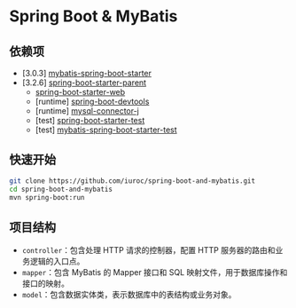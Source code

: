 # Spring Boot & MyBatis

## 依赖项

- [3.0.3] [mybatis-spring-boot-starter](https://mvnrepository.com/artifact/org.mybatis.spring.boot/mybatis-spring-boot-starter)
- [3.2.6] [spring-boot-starter-parent](https://mvnrepository.com/artifact/org.springframework.boot/spring-boot-starter-parent)
    - [spring-boot-starter-web](https://mvnrepository.com/artifact/org.springframework.boot/spring-boot-starter-web)
    - [runtime] [spring-boot-devtools](https://mvnrepository.com/artifact/org.springframework.boot/spring-boot-devtools)
    - [runtime] [mysql-connector-j](https://mvnrepository.com/artifact/com.mysql/mysql-connector-j)
    - [test] [spring-boot-starter-test](https://mvnrepository.com/artifact/org.springframework.boot/spring-boot-starter-test)
    - [test] [mybatis-spring-boot-starter-test](https://mvnrepository.com/artifact/org.mybatis.spring.boot/mybatis-spring-boot-starter-test)

## 快速开始

```bash
git clone https://github.com/iuroc/spring-boot-and-mybatis.git
cd spring-boot-and-mybatis
mvn spring-boot:run
```

## 项目结构

- `controller`：包含处理 HTTP 请求的控制器，配置 HTTP 服务器的路由和业务逻辑的入口点。
- `mapper`：包含 MyBatis 的 Mapper 接口和 SQL 映射文件，用于数据库操作和接口的映射。
- `model`：包含数据实体类，表示数据库中的表结构或业务对象。